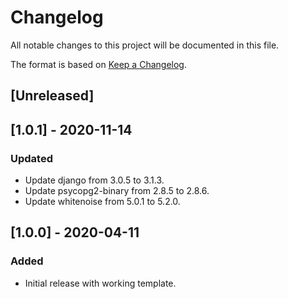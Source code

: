 # Changelog

All notable changes to this project will be documented in this file.

The format is based on [Keep a Changelog](https://keepachangelog.com/en/1.0.0/).


## [Unreleased]


## [1.0.1] - 2020-11-14

### Updated
- Update django from 3.0.5 to 3.1.3.
- Update psycopg2-binary from 2.8.5 to 2.8.6.
- Update whitenoise from 5.0.1 to 5.2.0.


## [1.0.0] - 2020-04-11

### Added
- Initial release with working template.
